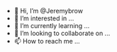 - 👋 Hi, I’m @Jeremybrow
- 👀 I’m interested in ...
- 🌱 I’m currently learning ...
- 💞️ I’m looking to collaborate on ...
- 📫 How to reach me ...

<!---
Jeremybrow/Jeremybrow is a ✨ special ✨ repository because its `README.md` (this file) appears on your GitHub profile.
You can click the Preview link to take a look at your changes.
--->
